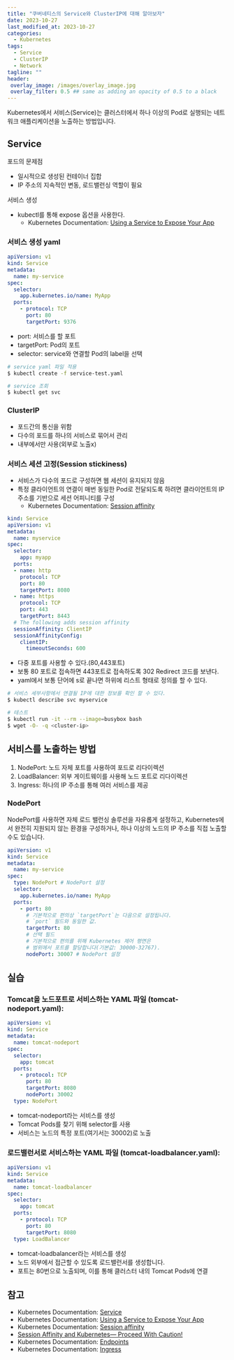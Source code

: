 ```yaml
---
title: "쿠버네티스의 Service와 ClusterIP에 대해 알아보자"
date: 2023-10-27
last_modified_at: 2023-10-27
categories:
  - Kubernetes
tags:
  - Service
  - ClusterIP
  - Network
tagline: ""
header:
 overlay_image: /images/overlay_image.jpg
 overlay_filter: 0.5 ## same as adding an opacity of 0.5 to a black
---
```


Kubernetes에서 서비스(Service)는 클러스터에서 하나 이상의 Pod로 실행되는 네트워크 애플리케이션을 노출하는 방법입니다.

## Service

포드의 문제점
* 일시적으로 생성된 컨테이너 집합
* IP 주소의 지속적인 변동, 로드밸런싱 역할이 필요

서비스 생성
* kubectl를 통해 expose 옵션을 사용한다.
  * Kubernetes Documentation: [Using a Service to Expose Your App](https://kubernetes.io/docs/tutorials/kubernetes-basics/expose/expose-intro/)


### 서비스 생성 yaml

```yaml
apiVersion: v1
kind: Service
metadata:
  name: my-service
spec:
  selector:
    app.kubernetes.io/name: MyApp
  ports:
    - protocol: TCP
      port: 80
      targetPort: 9376
```

* port: 서비스를 할 포트
* targetPort: Pod의 포트
* selector: service와 연결할 Pod의 label을 선택


```bash
# service yaml 파일 적용
$ kubectl create -f service-test.yaml

# service 조회
$ kubectl get svc
```

### ClusterIP
* 포드간의 통신을 위함
* 다수의 포드를 하나의 서비스로 묶어서 관리
* 내부에서만 사용(외부로 노출x)

### 서비스 세션 고정(Session stickiness)
* 서비스가 다수의 포드로 구성하면 웹 세션이 유지되지 않음
* 특정 클라이언트의 연결이 매번 동일한 Pod로 전달되도록 하려면 클라이언트의 IP 주소를 기반으로 세션 어피니티를 구성
  * Kubernetes Documentation: [Session affinity](https://kubernetes.io/docs/reference/networking/virtual-ips/#session-affinity)

```yaml
kind: Service
apiVersion: v1
metadata:
  name: myservice
spec:
  selector:
    app: myapp
  ports:
  - name: http
    protocol: TCP
    port: 80
    targetPort: 8080
  - name: https
    protocol: TCP
    port: 443
    targetPort: 8443
  # The following adds session affinity
  sessionAffinity: ClientIP
  sessionAffinityConfig:
    clientIP:
      timeoutSeconds: 600 
```

* 다중 포트를 사용할 수 있다.(80,443포트)
* 보통 80 포트로 접속하면 443포트로 접속하도록 302 Redirect 코드를 보낸다.
* yaml에서 보통 단어에 s로 끝나면 하위에 리스트 형태로 정의를 할 수 있다.


```bash
# 서비스 세부사항에서 연결될 IP에 대한 정보를 확인 할 수 있다.
$ kubectl describe svc myservice

# 테스트
$ kubectl run -it --rm --image=busybox bash
$ wget -O- -q <cluster-ip>
```

## 서비스를 노출하는 방법

1. NodePort: 노드 자체 포트를 사용하여 포드로 리다이렉션
2. LoadBalancer: 외부 게이트웨이를 사용해 노드 포트로 리다이렉션
3. Ingress: 하나의 IP 주소를 통해 여러 서비스를 제공

### NodePort

NodePort를 사용하면 자체 로드 밸런싱 솔루션을 자유롭게 설정하고, Kubernetes에서 완전히 지원되지 않는 환경을 구성하거나, 하나 이상의 노드의 IP 주소를 직접 노출할 수도 있습니다.

```yaml
apiVersion: v1
kind: Service
metadata:
  name: my-service
spec:
  type: NodePort # NodePort 설정
  selector:
    app.kubernetes.io/name: MyApp
  ports:
    - port: 80
      # 기본적으로 편의상 `targetPort`는 다음으로 설정됩니다.
      # `port` 필드와 동일한 값.
      targetPort: 80
      # 선택 필드
      # 기본적으로 편의를 위해 Kubernetes 제어 평면은
      # 범위에서 포트를 할당합니다(기본값: 30000-32767).
      nodePort: 30007 # NodePort 설정
```


## 실습

### Tomcat을 노드포트로 서비스하는 YAML 파일 (tomcat-nodeport.yaml):

```yaml
apiVersion: v1
kind: Service
metadata:
  name: tomcat-nodeport
spec:
  selector:
    app: tomcat
  ports:
    - protocol: TCP
      port: 80
      targetPort: 8080
      nodePort: 30002
  type: NodePort
```
* tomcat-nodeport라는 서비스를 생성
* Tomcat Pods를 찾기 위해 selector를 사용
* 서비스는 노드의 특정 포트(여기서는 30002)로 노출

### 로드밸런서로 서비스하는 YAML 파일 (tomcat-loadbalancer.yaml):

```yaml
apiVersion: v1
kind: Service
metadata:
  name: tomcat-loadbalancer
spec:
  selector:
    app: tomcat
  ports:
    - protocol: TCP
      port: 80
      targetPort: 8080
  type: LoadBalancer
```
* tomcat-loadbalancer라는 서비스를 생성
* 노드 외부에서 접근할 수 있도록 로드밸런서를 생성합니다. 
* 포트는 80번으로 노출되며, 이를 통해 클러스터 내의 Tomcat Pods에 연결

## 참고
* Kubernetes Documentation: [Service](https://kubernetes.io/docs/concepts/services-networking/service/)
* Kubernetes Documentation: [Using a Service to Expose Your App](https://kubernetes.io/docs/tutorials/kubernetes-basics/expose/expose-intro/)
* Kubernetes Documentation: [Session affinity](https://kubernetes.io/docs/reference/networking/virtual-ips/#session-affinity)
* [Session Affinity and Kubernetes— Proceed With Caution!](https://pauldally.medium.com/session-affinity-and-kubernetes-proceed-with-caution-8e66fd5deb05)
* Kubernetes Documentation: [Endpoints](https://kubernetes.io/docs/reference/kubernetes-api/service-resources/endpoints-v1/)
* Kubernetes Documentation: [Ingress](https://kubernetes.io/docs/concepts/services-networking/ingress/)